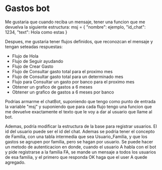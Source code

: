 # Gastos bot

Me gustaria que cuando reciba un mensaje, tener una funcion que me devuelva la siguiente estructura:
msj = {
    "nombre": ejemplo,
    "id_chat": 1234,
    "text": Hola como estas
}

Despues, me gustaria tener flujos definidos, que reconozcan el mensaje y tengan seteadas respuestas:
- Flujo de Hola
- Flujo de Seguir ayudando
- Flujo de Crear Gasto
- Flujo de Consultar gasto total para el proximo mes
- Flujo de Consultar gasto total para un determinado mes
- Flujo para Consultar un gasto por banco para el proximo mes
- Obtener un grafico de gastos a 6 meses
- Obtener un grafico de gastos a 6 meses por banco



Podrias armarme el chatBot, suponiendo que tengo como punto de entrada la variable "msj" y suponiendo que para cada flujo tengo una funcion que me devuelve exactamente el texto que le voy a dar al usuario que llame al bot.

Ademas, podría modificar la estructura de la base para registrar usuarios. El id del usuario puede ser el id del chat. Ademas se podria tener el concepto de Familia, con una tabla intermedia que sea Usuario_Familia, y que los gastos se agrupen por familia, pero se hagan por usuario.
Se puede hacer un metodo de autenticacion en donde, cuando el usuario A habla con el bot y pide registrarse a la familia FA, se mande un mensaje a todos los usuarios de esa familia, y el primero que responda OK haga que el user A quede agregado.